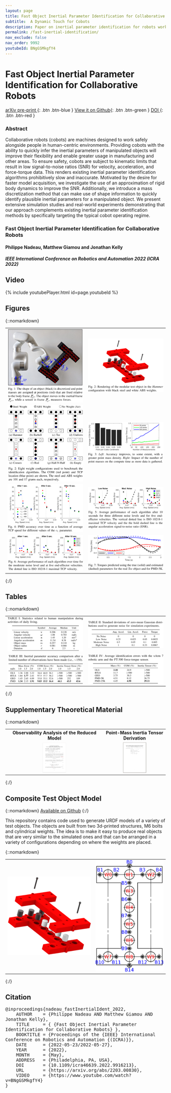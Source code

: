 ```yaml
---
layout: page
title: Fast Object Inertial Parameter Identification for Collaborative Robots (ICRA 2022)
subtitle:  A Dynamic Touch for Cobots
description: Paper on inertial parameter identification for robots working at the pace of human workers
permalink: /fast-inertial-identification/
nav_exclude: false
nav_order: 9992
youtubeId: BNgGSMkgfY4
---
```


# Fast Object Inertial Parameter Identification for Collaborative Robots

[<i class="fa fa-file-text-o" aria-hidden="true"></i> arXiv pre-print ](https://arxiv.org/abs/2203.00830){: .btn .btn-blue }
[<i class="fa fa-github" aria-hidden="true"></i> View it on Github](https://github.com/utiasSTARS/pyb-sim-models/tree/main/pbsm/models/CompositeTestObject){: .btn .btn-green }
[<i class="fa fa-newspaper-o" aria-hidden="true"></i> DOI ](https://doi.org/10.1109/ICRA46639.2022.9916213){: .btn .btn-red }

### Abstract
Collaborative robots (cobots) are machines designed to work safely alongside people in human-centric environments. Providing cobots with the ability to quickly infer the inertial parameters of manipulated objects will improve their flexibility and enable greater usage in manufacturing and other areas. To ensure safety, cobots are subject to kinematic limits that result in low signal-to-noise ratios (SNR) for velocity, acceleration, and force-torque data. This renders existing inertial parameter identification algorithms prohibitively slow and inaccurate. Motivated by the desire for faster model acquisition, we investigate the use of an approximation of rigid body dynamics to improve the SNR. Additionally, we introduce a mass discretization method that can make use of shape information to quickly identify plausible inertial parameters for a manipulated object. We present extensive simulation studies and real-world experiments demonstrating that our approach complements existing inertial parameter identification methods by specifically targeting the typical cobot operating regime.

### Fast Object Inertial Parameter Identification for Collaborative Robots
#### Philippe Nadeau, Matthew Giamou and Jonathan Kelly 
##### IEEE International Conference on Robotics and Automation 2022 (ICRA 2022)

## Video
{% include youtubePlayer.html id=page.youtubeId %}

## Figures
{::nomarkdown}
<table width="100%">
  <tr>
  <td><img src="/assets/fast-inertial-identification/Fig1.png" width="100%" /></td>
  <td><img src="/assets/fast-inertial-identification/Fig2.png" width="100%" /></td>
  </tr>
  <tr>
  <td><img src="/assets/fast-inertial-identification/Fig3.png" width="100%"/></td>
  <td><img src="/assets/fast-inertial-identification/Fig4.png" width="100%" /></td>
  </tr>
  <tr>
  <td><img src="/assets/fast-inertial-identification/Fig5.png" width="100%" /></td>
  <td><img src="/assets/fast-inertial-identification/Fig6.png" width="100%"/></td>
  </tr>
  <tr>
  <td><img src="/assets/fast-inertial-identification/Fig7.png" width="100%" /></td>
  <td><img src="/assets/fast-inertial-identification/Fig8.png" width="100%" /></td>
  </tr>
</table>
{:/}

## Tables
{::nomarkdown}
<table width="100%">
  <tr>
  <td><img src="/assets/fast-inertial-identification/Tab1.png" width="100%"/></td>
  <td><img src="/assets/fast-inertial-identification/Tab2.png" width="100%"/></td>
  </tr>
  <tr>
  <td><img src="/assets/fast-inertial-identification/Tab3.png" width="100%"/></td>
  <td><img src="/assets/fast-inertial-identification/Tab4.png" width="100%"/></td>
  </tr>
</table>
{:/}

## Supplementary Theoretical Material
{::nomarkdown}
<table width="100%" style="text-align: center;font-weight: bold;">
  <tr>
  <td>Observability Analysis of the Reduced Model</td>
  <td>Point-Mass Inertia Tensor Derivation</td>
  </tr>
  <tr>
  <td><a target="_blank" rel="external" href="https://drive.google.com/file/d/1yRuEx5dY5E3MjH0loM8iOX8XbOJNkQ1x/view?usp=sharing"><img src='/assets/fast-inertial-identification/ProofFirstPage.png' width='25%'></a></td>
  <td><a target="_blank" rel="external" href="https://drive.google.com/file/d/1m4KLf0IvOZMSWMnCa-RD-HpGZWu_tfTR/view?usp=sharing"><img src='/assets/fast-inertial-identification/DerivationFirstPage.png' width='40%'></a></td>
  </tr>
</table>
{:/}

## Composite Test Object Model
{::nomarkdown} 
<a target="_blank" rel="external" href="https://github.com/utiasSTARS/pyb-sim-models/tree/main/pbsm/models/CompositeTestObject"><i class="fa fa-github-square" aria-hidden="true"></i> Available on Github</a>
{:/}

This repository contains code used to generate URDF models of a variety of test objects. The objects are built from two 3d-printed structures, M6 bolts and cylindrical weights. The idea is to make it easy to produce real objects that are very similar to the simulated ones and that can be arranged in a variety of configurations depending on where the weights are placed.

{::nomarkdown} 
<table width="100%">
  <tr>
  <td><img src="/assets/fast-inertial-identification/CompositeTestObjectRenderingCropped.png" width="100%" /></td>
  <td><img src="/assets/fast-inertial-identification/CompositeTestObjectSchematic.png" width="100%" /></td>
  </tr>
</table>
{:/}

## Citation
<pre wrap='true'>
@inproceedings{nadeau_fastInertialIdent_2022, 
    AUTHOR    = {Philippe Nadeau AND Matthew Giamou AND Jonathan Kelly}, 
    TITLE     = { {Fast Object Inertial Parameter Identification for Collaborative Robots} }, 
    BOOKTITLE = {Proceedings of the {IEEE} International Conference on Robotics and Automation {(ICRA)}}, 
    DATE      = {2022-05-23/2022-05-27},
    YEAR      = {2022}, 
    MONTH     = {May}, 
    ADDRESS   = {Philadelphia, PA, USA},
    DOI       = {10.1109/icra46639.2022.9916213},
    URL       = {https://arxiv.org/abs/2203.00830},
    VIDEO     = {https://www.youtube.com/watch?v=BNgGSMkgfY4}
}
</pre>


